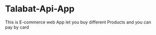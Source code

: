 # Talabat-Api-App
This is E-commerce web App let you buy different Products and you can pay by card
